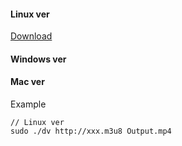 #### Linux ver

<a target="_blank" href="https://raw.githubusercontent.com/crossgate10/Stuff/master/m3u8-mp4/LinuxVer/dv" download>Download</a>

#### Windows ver

#### Mac ver

Example
```
// Linux ver
sudo ./dv http://xxx.m3u8 Output.mp4
```

